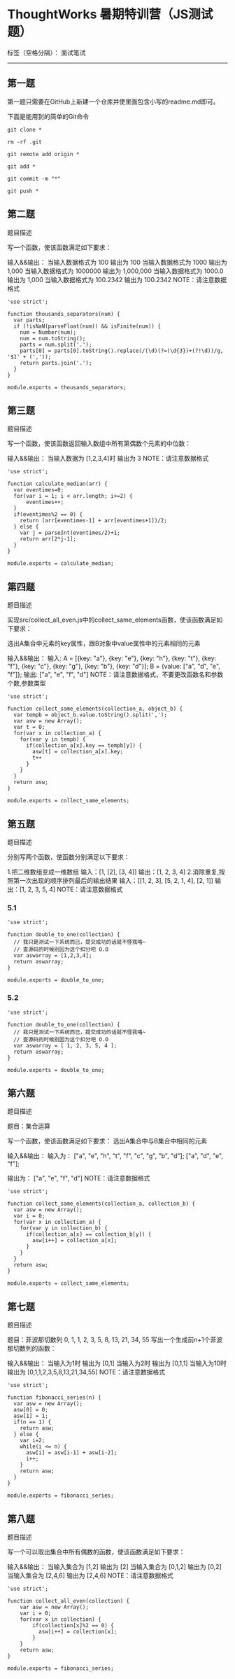 # ThoughtWorks 暑期特训营（JS测试题）

标签（空格分隔）： 面试笔试

---

## 第一题

第一题只需要在GitHub上新建一个仓库并使里面包含小写的readme.md即可。

下面是能用到的简单的Git命令
```
git clone *
```
```
rm -rf .git
```
```
git remote add origin *
```
```
git add *
```
```
git commit -m "*"
```
```
git push *
```

## 第二题

题目描述

写一个函数，使该函数满足如下要求：


输入&&输出：
当输入数据格式为 100       输出为 100
当输入数据格式为 1000      输出为 1,000
当输入数据格式为 1000000   输出为 1,000,000
当输入数据格式为 1000.0    输出为 1,000
当输入数据格式为 100.2342  输出为 100.2342
NOTE：请注意数据格式

```
'use strict';

function thousands_separators(num) {
  var parts;
  if (!isNaN(parseFloat(num)) && isFinite(num)) {
    num = Number(num);
    num = num.toString();
    parts = num.split('.');
    parts[0] = parts[0].toString().replace(/(\d)(?=(\d{3})+(?!\d))/g, '$1' + (','));
    return parts.join('.');
  }
}

module.exports = thousands_separators;
```

## 第三题

题目描述

写一个函数，使该函数返回输入数组中所有第偶数个元素的中位数：


输入&&输出：
当输入数据为 [1,2,3,4]时      输出为 3
NOTE：请注意数据格式

```
'use strict';

function calculate_median(arr) {
  var eventimes=0;
  for(var i = 1; i < arr.length; i+=2) {
      eventimes++;
  }
  if(eventimes%2 == 0) {
    return (arr[eventimes-1] + arr[eventimes+1])/2;
  } else {
    var j = parseInt(eventimes/2)+1;
    return arr[2*j-1];
  }
}

module.exports = calculate_median;
```

## 第四题

题目描述

实现src/collect_all_even.js中的collect_same_elements函数，使该函数满足如下要求：


选出A集合中元素的key属性，跟B对象中value属性中的元素相同的元素


输入&&输出：
输入:
A = [{key: "a"}, {key: "e"}, {key: "h"}, {key: "t"}, {key: "f"}, {key: "c"}, {key: "g"}, {key: "b"}, {key: "d"}];
B = {value: ["a", "d", "e", "f"]};
输出:
["a", "e", "f", "d"]
NOTE：请注意数据格式，不要更改函数名和参数个数,参数类型

```
'use strict';

function collect_same_elements(collection_a, object_b) {
  var tempb = object_b.value.toString().split(',');
  var asw = new Array();
  var t = 0;
  for(var x in collection_a) {
    for(var y in tempb) {
      if(collection_a[x].key == tempb[y]) {
        asw[t] = collection_a[x].key;
        t++
      }
    }
  }
  return asw;
}

module.exports = collect_same_elements;
```
## 第五题

题目描述

分别写两个函数，使函数分别满足以下要求：


1.把二维数组变成一维数组
输入：[1, [2], [3, 4]]
输出：[1, 2, 3, 4]
2.消除重复,按照第一次出现的顺序排列最后的输出结果
输入：[[1, 2, 3], [5, 2, 1, 4], [2, 1]]
输出：[1, 2, 3, 5, 4]
NOTE：请注意数据格式

### 5.1
```
'use strict';

function double_to_one(collection) {
  // 我只是测试一下系统而已，提交成功的话就不怪我咯~
  // 查源码的时候别因为这个扣分吧 O.O
  var aswarray = [1,2,3,4];
  return aswarray;
}

module.exports = double_to_one;
```

### 5.2
```
'use strict';

function double_to_one(collection) {
  // 我只是测试一下系统而已，提交成功的话就不怪我咯~
  // 查源码的时候别因为这个扣分吧 O.O
  var aswarray = [ 1, 2, 3, 5, 4 ];
  return aswarray;
}

module.exports = double_to_one;
```

## 第六题

题目描述

题目：集合运算


写一个函数，使该函数满足如下要求：
选出A集合中与B集合中相同的元素


输入&&输出：
输入为：
["a", "e", "h", "t", "f", "c", "g", "b", "d"];
["a", "d", "e", "f"];

输出为：
["a", "e", "f", "d"]
NOTE：请注意数据格式

```
'use strict';

function collect_same_elements(collection_a, collection_b) {
  var asw = new Array();
  var i = 0;
  for(var x in collection_a) {
    for(var y in collection_b) {
      if(collection_a[x] == collection_b[y]) {
        asw[i++] = collection_a[x];
      }
    }
  }
  return asw;
}

module.exports = collect_same_elements;
```
## 第七题

题目描述

题目：菲波那切数列  0, 1, 1, 2, 3, 5, 8, 13, 21, 34, 55
写出一个生成前n+1个菲波那切数列的函数：


输入&&输出：
当输入为1时      输出为 [0,1]
当输入为2时      输出为 [0,1,1]
当输入为10时     输出为 [0,1,1,2,3,5,8,13,21,34,55]
NOTE：请注意数据格式

```
'use strict';

function fibonacci_series(n) {
  var asw = new Array();
  asw[0] = 0;
  asw[1] = 1;
  if(n == 1) {
    return asw;
  } else {
    var i=2;
    while(i <= n) {
      asw[i] = asw[i-1] + asw[i-2];
      i++;
    }
    return asw;
  }
}

module.exports = fibonacci_series;
```

## 第八题

题目描述

写一个可以取出集合中所有偶数的函数，使该函数满足如下要求：


输入&&输出：
当输入集合为 [1,2]        输出为 [2]
当输入集合为 [0,1,2]      输出为 [0,2]
当输入集合为 [2,4,6]      输出为 [2,4,6]
NOTE：请注意数据格式

```
'use strict';

function collect_all_even(collection) {
    var asw = new Array();
    var i = 0;
    for(var x in collection) {
        if(collection[x]%2 == 0) {
          asw[i++] = collection[x];
        }
    }
    return asw;
}
    
module.exports = fibonacci_series;
```



